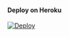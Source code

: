 
#### Deploy on Heroku
[![Deploy](https://www.herokucdn.com/deploy/button.svg)](https://heroku.com/deploy?template=https://github.com/thenameismysterious/force-subsribe)</br>
